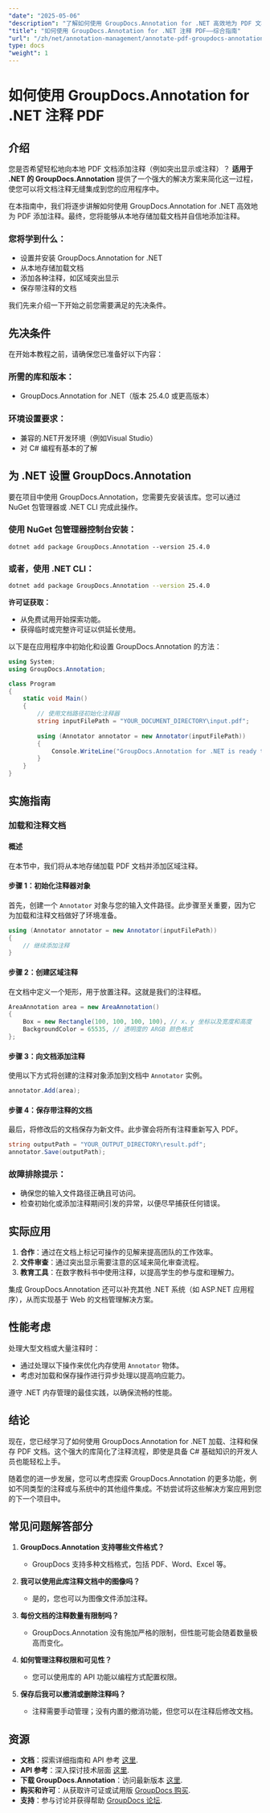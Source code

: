 ```yaml
---
"date": "2025-05-06"
"description": "了解如何使用 GroupDocs.Annotation for .NET 高效地为 PDF 文档添加注释。本指南涵盖设置、添加注释以及保存工作内容。"
"title": "如何使用 GroupDocs.Annotation for .NET 注释 PDF——综合指南"
"url": "/zh/net/annotation-management/annotate-pdf-groupdocs-annotation-net/"
type: docs
"weight": 1
---
```


# 如何使用 GroupDocs.Annotation for .NET 注释 PDF

## 介绍

您是否希望轻松地向本地 PDF 文档添加注释（例如突出显示或注释）？ **适用于 .NET 的 GroupDocs.Annotation** 提供了一个强大的解决方案来简化这一过程，使您可以将文档注释无缝集成到您的应用程序中。

在本指南中，我们将逐步讲解如何使用 GroupDocs.Annotation for .NET 高效地为 PDF 添加注释。最终，您将能够从本地存储加载文档并自信地添加注释。

### 您将学到什么：
- 设置并安装 GroupDocs.Annotation for .NET
- 从本地存储加载文档
- 添加各种注释，如区域突出显示
- 保存带注释的文档

我们先来介绍一下开始之前您需要满足的先决条件。

## 先决条件

在开始本教程之前，请确保您已准备好以下内容：

### 所需的库和版本：
- GroupDocs.Annotation for .NET（版本 25.4.0 或更高版本）

### 环境设置要求：
- 兼容的.NET开发环境（例如Visual Studio）
- 对 C# 编程有基本的了解

## 为 .NET 设置 GroupDocs.Annotation

要在项目中使用 GroupDocs.Annotation，您需要先安装该库。您可以通过 NuGet 包管理器或 .NET CLI 完成此操作。

### 使用 NuGet 包管理器控制台安装：
```shell
dotnet add package GroupDocs.Annotation --version 25.4.0
```

### 或者，使用 .NET CLI：
```bash
dotnet add package GroupDocs.Annotation --version 25.4.0
```

**许可证获取：**
- 从免费试用开始探索功能。
- 获得临时或完整许可证以供延长使用。

以下是在应用程序中初始化和设置 GroupDocs.Annotation 的方法：

```csharp
using System;
using GroupDocs.Annotation;

class Program
{
    static void Main()
    {
        // 使用文档路径初始化注释器
        string inputFilePath = "YOUR_DOCUMENT_DIRECTORY\input.pdf";
        
        using (Annotator annotator = new Annotator(inputFilePath))
        {
            Console.WriteLine("GroupDocs.Annotation for .NET is ready to use.");
        }
    }
}
```

## 实施指南

### 加载和注释文档

#### 概述
在本节中，我们将从本地存储加载 PDF 文档并添加区域注释。

#### 步骤 1：初始化注释器对象
首先，创建一个 `Annotator` 对象与您的输入文件路径。此步骤至关重要，因为它为加载和注释文档做好了环境准备。

```csharp
using (Annotator annotator = new Annotator(inputFilePath))
{
    // 继续添加注释
}
```

#### 步骤 2：创建区域注释
在文档中定义一个矩形，用于放置注释。这就是我们的注释框。

```csharp
AreaAnnotation area = new AreaAnnotation()
{
    Box = new Rectangle(100, 100, 100, 100), // x、y 坐标以及宽度和高度
    BackgroundColor = 65535, // 透明度的 ARGB 颜色格式
};
```

#### 步骤 3：向文档添加注释
使用以下方式将创建的注释对象添加到文档中 `Annotator` 实例。

```csharp
annotator.Add(area);
```

#### 步骤 4：保存带注释的文档
最后，将修改后的文档保存为新文件。此步骤会将所有注释重新写入 PDF。

```csharp
string outputPath = "YOUR_OUTPUT_DIRECTORY\result.pdf";
annotator.Save(outputPath);
```

### 故障排除提示：
- 确保您的输入文件路径正确且可访问。
- 检查初始化或添加注释期间引发的异常，以便尽早捕获任何错误。

## 实际应用

1. **合作**：通过在文档上标记可操作的见解来提高团队的工作效率。
2. **文件审查**：通过突出显示需要注意的区域来简化审查流程。
3. **教育工具**：在数字教科书中使用注释，以提高学生的参与度和理解力。

集成 GroupDocs.Annotation 还可以补充其他 .NET 系统（如 ASP.NET 应用程序），从而实现基于 Web 的文档管理解决方案。

## 性能考虑

处理大型文档或大量注释时：
- 通过处理以下操作来优化内存使用 `Annotator` 物体。
- 考虑对加载和保存操作进行异步处理以提高响应能力。

遵守 .NET 内存管理的最佳实践，以确保流畅的性能。

## 结论

现在，您已经学习了如何使用 GroupDocs.Annotation for .NET 加载、注释和保存 PDF 文档。这个强大的库简化了注释流程，即使是具备 C# 基础知识的开发人员也能轻松上手。

随着您的进一步发展，您可以考虑探索 GroupDocs.Annotation 的更多功能，例如不同类型的注释或与系统中的其他组件集成。不妨尝试将这些解决方案应用到您的下一个项目中。

## 常见问题解答部分

1. **GroupDocs.Annotation 支持哪些文件格式？**
   - GroupDocs 支持多种文档格式，包括 PDF、Word、Excel 等。

2. **我可以使用此库注释文档中的图像吗？**
   - 是的，您也可以为图像文件添加注释。

3. **每份文档的注释数量有限制吗？**
   - GroupDocs.Annotation 没有施加严格的限制，但性能可能会随着数量极高而变化。

4. **如何管理注释权限和可见性？**
   - 您可以使用库的 API 功能以编程方式配置权限。

5. **保存后我可以撤消或删除注释吗？**
   - 注释需要手动管理；没有内置的撤消功能，但您可以在注释后修改文档。

## 资源

- **文档**：探索详细指南和 API 参考 [这里](https://docs。groupdocs.com/annotation/net/).
- **API 参考**：深入探讨技术层面 [这里](https://reference。groupdocs.com/annotation/net/).
- **下载 GroupDocs.Annotation**：访问最新版本 [这里](https://releases。groupdocs.com/annotation/net/).
- **购买和许可**：从获取许可证或试用版 [GroupDocs 购买](https://purchase。groupdocs.com/buy).
- **支持**：参与讨论并获得帮助 [GroupDocs 论坛](https://forum。groupdocs.com/c/annotation).